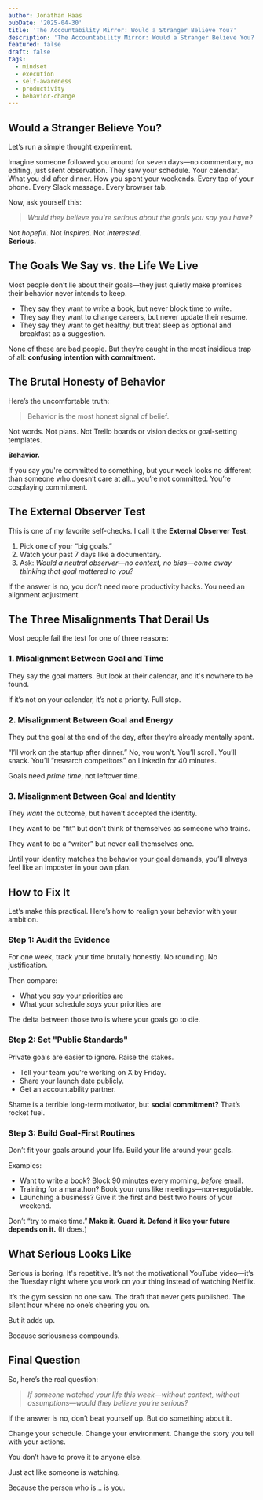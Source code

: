 ```yaml
---
author: Jonathan Haas
pubDate: '2025-04-30'
title: 'The Accountability Mirror: Would a Stranger Believe You?'
description: 'The Accountability Mirror: Would a Stranger Believe You?: Would a Stranger Believe You. Let’s run a simple thought experiment.'
featured: false
draft: false
tags:
  - mindset
  - execution
  - self-awareness
  - productivity
  - behavior-change
---
```


## Would a Stranger Believe You?

Let’s run a simple thought experiment.

Imagine someone followed you around for seven days—no commentary, no editing, just silent observation. They saw your schedule. Your calendar. What you did after dinner. How you spent your weekends. Every tap of your phone. Every Slack message. Every browser tab.

Now, ask yourself this:

> _Would they believe you're serious about the goals you say you have?_

Not _hopeful_. Not _inspired_. Not _interested_.  
**Serious.**

## The Goals We Say vs. the Life We Live

Most people don’t lie about their goals—they just quietly make promises their behavior never intends to keep.

- They say they want to write a book, but never block time to write.
- They say they want to change careers, but never update their resume.
- They say they want to get healthy, but treat sleep as optional and breakfast as a suggestion.

None of these are bad people. But they’re caught in the most insidious trap of all: **confusing intention with commitment.**

## The Brutal Honesty of Behavior

Here’s the uncomfortable truth:

> Behavior is the most honest signal of belief.

Not words. Not plans. Not Trello boards or vision decks or goal-setting templates.

**Behavior.**

If you say you're committed to something, but your week looks no different than someone who doesn’t care at all… you’re not committed. You’re cosplaying commitment.

## The External Observer Test

This is one of my favorite self-checks. I call it the **External Observer Test**:

1. Pick one of your “big goals.”
1. Watch your past 7 days like a documentary.
1. Ask: _Would a neutral observer—no context, no bias—come away thinking that goal mattered to you?_

If the answer is no, you don’t need more productivity hacks. You need an alignment adjustment.

## The Three Misalignments That Derail Us

Most people fail the test for one of three reasons:

### 1. **Misalignment Between Goal and Time**

They say the goal matters. But look at their calendar, and it's nowhere to be found.

If it’s not on your calendar, it’s not a priority. Full stop.

### 2. **Misalignment Between Goal and Energy**

They put the goal at the end of the day, after they’re already mentally spent.

“I’ll work on the startup after dinner.” No, you won’t. You’ll scroll. You’ll snack. You’ll “research competitors” on LinkedIn for 40 minutes.

Goals need _prime time_, not leftover time.

### 3. **Misalignment Between Goal and Identity**

They _want_ the outcome, but haven’t accepted the identity.

They want to be “fit” but don’t think of themselves as someone who trains.

They want to be a “writer” but never call themselves one.

Until your identity matches the behavior your goal demands, you’ll always feel like an imposter in your own plan.

## How to Fix It

Let’s make this practical. Here’s how to realign your behavior with your ambition.

### Step 1: Audit the Evidence

For one week, track your time brutally honestly. No rounding. No justification.

Then compare:

- What you _say_ your priorities are
- What your schedule _says_ your priorities are

The delta between those two is where your goals go to die.

### Step 2: Set "Public Standards"

Private goals are easier to ignore. Raise the stakes.

- Tell your team you’re working on X by Friday.
- Share your launch date publicly.
- Get an accountability partner.

Shame is a terrible long-term motivator, but **social commitment?** That’s rocket fuel.

### Step 3: Build Goal-First Routines

Don’t fit your goals around your life. Build your life around your goals.

Examples:

- Want to write a book? Block 90 minutes every morning, _before_ email.
- Training for a marathon? Book your runs like meetings—non-negotiable.
- Launching a business? Give it the first and best two hours of your weekend.

Don’t “try to make time.” **Make it. Guard it. Defend it like your future depends on it.** (It does.)

## What Serious Looks Like

Serious is boring. It's repetitive. It’s not the motivational YouTube video—it’s the Tuesday night where you work on your thing instead of watching Netflix.

It’s the gym session no one saw. The draft that never gets published. The silent hour where no one’s cheering you on.

But it adds up.

Because seriousness compounds.

## Final Question

So, here’s the real question:

> _If someone watched your life this week—without context, without assumptions—would they believe you’re serious?_

If the answer is no, don’t beat yourself up. But do something about it.

Change your schedule. Change your environment. Change the story you tell with your actions.

You don’t have to prove it to anyone else.

Just act like someone is watching.

Because the person who is… is you.
